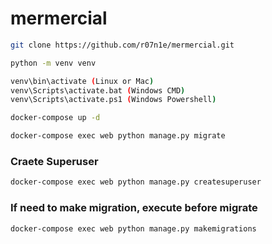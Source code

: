# mermercial

``` bash
git clone https://github.com/r07n1e/mermercial.git

python -m venv venv

venv\bin\activate (Linux or Mac) 
venv\Scripts\activate.bat (Windows CMD)
venv\Scripts\activate.ps1 (Windows Powershell)

docker-compose up -d

docker-compose exec web python manage.py migrate
```

### Craete Superuser
```bash
docker-compose exec web python manage.py createsuperuser
```

### If need to make migration, execute before migrate
``` bash
docker-compose exec web python manage.py makemigrations
```
